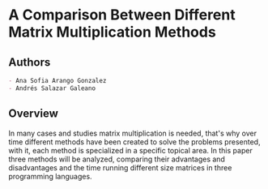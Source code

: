 # A Comparison Between Different Matrix Multiplication Methods

## Authors

```md
- Ana Sofia Arango Gonzalez
- Andrés Salazar Galeano
```

## Overview

In many cases and studies matrix multiplication is needed, that's why over time different methods have been created to solve the problems presented, with it, each method is specialized in a specific topical area. In this paper three methods will be analyzed, comparing their advantages and disadvantages and the time running different size matrices in three programming languages.
